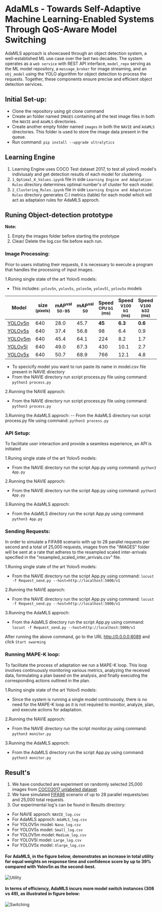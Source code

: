 # AdaMLs - Towards Self-Adaptive Machine Learning-Enabled Systems Through QoS-Aware Model Switching

AdaMLS approach is showcased through an object detection system, a well-established ML use case over the last two decades. The system operates as a `web service` with REST API interface, `model_repo` serving as the ML model repository, a `message_broker` for image streaming, and an `obj_model` using the YOLO algorithm for object detection to process the requests. Together, these components ensure precise and efficient object detection services.

## Initial Set-up:
- Clone the repository using git clone command
- Create an folder named `IMAGES` containing all the test image files in both the `NAVIE` and `AdaMLS` directories.
- Create another empty folder named `images` in both the `NAVIE` and `AdaMLS` directories. This folder is used to store the image data present in the queue.
- Run command: `pip install --upgrade ultralytics`

## Learning Engine 

1. Learning Engine  uses COCO Test dataset 2017, to test all yolov5 model's indiviusaly and get detection resutls of each model for clustering.
2. `1_Optimal_K_Values.ipynb` file in side `Learning Engine and Adaptation Rules` directory determines optimal number's of cluster for each model.
3. `2_Clustering_Rules.ipynb` file in side `Learning Engine and Adaptation Rules` directory generates C.I metrics (table) for each model which will act as adaptaion rules for AdaMLS approch.

## Runing Object-detection prototype
**Note:** 
1. Empty the images folder before starting the prototype
2. Clear/ Delete the log.csv file before each run.

### Image Processing:
Prior to users initiating their requests, it is necessary to execute a program that handles the processing of input images.

1.Runing single state of the art Yolov5 models:
- This includes: `yolov5n`, `yolov5s`, `yolov5m`, `yolov5l`, `yolov5x` models

| Model                                                                                           | size<br><sup>(pixels) | mAP<sup>val<br>50-95 | mAP<sup>val<br>50 | Speed<br><sup>CPU b1<br>(ms) | Speed<br><sup>V100 b1<br>(ms) | Speed<br><sup>V100 b32<br>(ms) | params<br><sup>(M) | FLOPs<br><sup>@640 (B) |
| ----------------------------------------------------------------------------------------------- | --------------------- | -------------------- | ----------------- | ---------------------------- | ----------------------------- | ------------------------------ | ------------------ | ---------------------- |
| [YOLOv5n](https://github.com/ultralytics/yolov5/releases/download/v7.0/yolov5n.pt)              | 640                   | 28.0                 | 45.7              | **45**                       | **6.3**                       | **0.6**                        | **1.9**            | **4.5**                |
| [YOLOv5s](https://github.com/ultralytics/yolov5/releases/download/v7.0/yolov5s.pt)              | 640                   | 37.4                 | 56.8              | 98                           | 6.4                           | 0.9                            | 7.2                | 16.5                   |
| [YOLOv5m](https://github.com/ultralytics/yolov5/releases/download/v7.0/yolov5m.pt)              | 640                   | 45.4                 | 64.1              | 224                          | 8.2                           | 1.7                            | 21.2               | 49.0                   |
| [YOLOv5l](https://github.com/ultralytics/yolov5/releases/download/v7.0/yolov5l.pt)              | 640                   | 49.0                 | 67.3              | 430                          | 10.1                          | 2.7                            | 46.5               | 109.1                  |
| [YOLOv5x](https://github.com/ultralytics/yolov5/releases/download/v7.0/yolov5x.pt)              | 640                   | 50.7                 | 68.9              | 766                          | 12.1                          | 4.8                            | 86.7               | 205.7                  |

- To specicify model you want to run paste its name in model.csv file present in NAVIE directory
- From the NAVIE directory run script process.py file using command: `python3 process.py`   

2.Running the NAVIE approch:
- From the NAVIE directory run script process.py file using command: `python3 process.py`   

3.Running the AdaMLS approch:
-- From the AdaMLS directory run script process.py file using command: `python3 process.py`   

### API Setup:
To facilitate user interaction and provide a seamless experience, an API is initiated

1.Runing single state of the art Yolov5 models:
- From the NAVIE directory run the script App.py using command: `python3 App.py`

2.Running the NAVIE approch:
- From the NAVIE directory run the script App.py using command: `python3 App.py`   

3.Running the AdaMLS approch:
- From the AdaMLS directory run the script App.py using command: `python3 App.py`  

### Sending Requests:
In order to simulate a FIFA98 scenario with up to 28 parallel requests per second and a total of 25,000 requests, images from the "IMAGES" folder will be sent at a rate that adheres to the resampled scaled inter-arrivals specified in the "resampled_scaled_inter_arrivals.csv" file.

1.Runing single state of the art Yolov5 models:
- From the NAVIE directory run the script App.py using command: `locust -f Request_send.py --host=http://localhost:5000/v1`

2.Running the NAVIE approch:
- From the NAVIE directory run the script App.py using command: `locust -f Request_send.py --host=http://localhost:5000/v1`   

3.Running the AdaMLS approch:
- From the AdaMLS directory run the script App.py using command: `locust -f Request_send.py --host=http://localhost:5000/v1` 

After running the above command, go to the URL http://0.0.0.0:8089 and click `Start swarming`
  
### Running MAPE-K loop:
To facilitate the process of adaptation we run a MAPE-K loop. This loop involves continuously monitoring various metrics, analyzing the received data, formulating a plan based on the analysis, and finally executing the corresponding actions outlined in the plan.

1.Runing single state of the art Yolov5 models:
- Since the system is running a single model continuously, there is no need for the MAPE-K loop as it is not required to monitor, analyze, plan, and execute actions for adaptation.

2.Running the NAVIE approch:
- From the NAVIE directory run the script monitor.py using command: `python3 monitor.py`   

3.Running the AdaMLS approch:
- From the AdaMLS directory run the script App.py using command: `python3 monitor.py` 

## Result's
1. We have conducted are experiment on randomly selected 25,000 images from [COCO2017 unlabeled dataset](https://cocodataset.org/#download)
2. We have simulated [FIFA98](https://ita.ee.lbl.gov/html/contrib/WorldCup.html) scenario of up to 28 parallel requests/sec and 25,000 total requests.
3. Our experimental log's can be found in Results directory:
- For NAVIE approch: `NAVIE_log.csv`
- For AdaMLS approch: `AdaMLS_log.csv` 
- For YOLOV5n model: `Nano_log.csv`
- For YOLOV5s model: `Small_log.csv`
- For YOLOV5m model: `Medium_log.csv`
- For YOLOV5l model: `Large_log.csv`
- For YOLOV5x model: `Xlarge_log.csv`

#### For AdaMLS, in the figure below, demonstrates an increase in total utility for equal weights on response time and confidence score by up to 39\% compared with Yolov5n as the second-best.
![Utility](https://github.com/karthikv1392/ArchML/blob/main/Results/Utility.png)

#### In terms of efficiency, AdaMLS incurs more model switch instances (308 vs 49), as illustrated in figure below:
![Switching](https://github.com/karthikv1392/ArchML/blob/main/Results//Switching.png)

